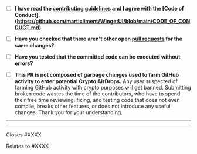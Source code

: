 <!-- Provide a general summary of your changes in the title above -->

- [ ] **I have read the [contributing guidelines](https://github.com/marticliment/WingetUI/blob/main/CONTRIBUTING.md#coding) and I agree with the [Code of Conduct].(https://github.com/marticliment/WingetUI/blob/main/CODE_OF_CONDUCT.md)**
- [ ] **Have you checked that there aren't other open [pull requests](https://github.com/marticliment/WingetUI/pulls) for the same changes?**
- [ ] **Have you tested that the committed code can be executed without errors?**
- [ ] **This PR is not composed of garbage changes used to farm GitHub activity to enter potential Crypto AirDrops.**
Any user suspected of farming GitHub activity with crypto purposes will get banned. Submitting broken code wastes the time of the contributors, who have to spend their free time reviewing, fixing, and testing code that does not even compile, breaks other features, or does not introduce any useful changes. Thank you for your understanding.


-----

<!-- optionally, explain here about the committed code -->

-----
<!-- insert below the issue number (if applicable) -->

Closes #XXXX
<!-- or -->
Relates to #XXXX
